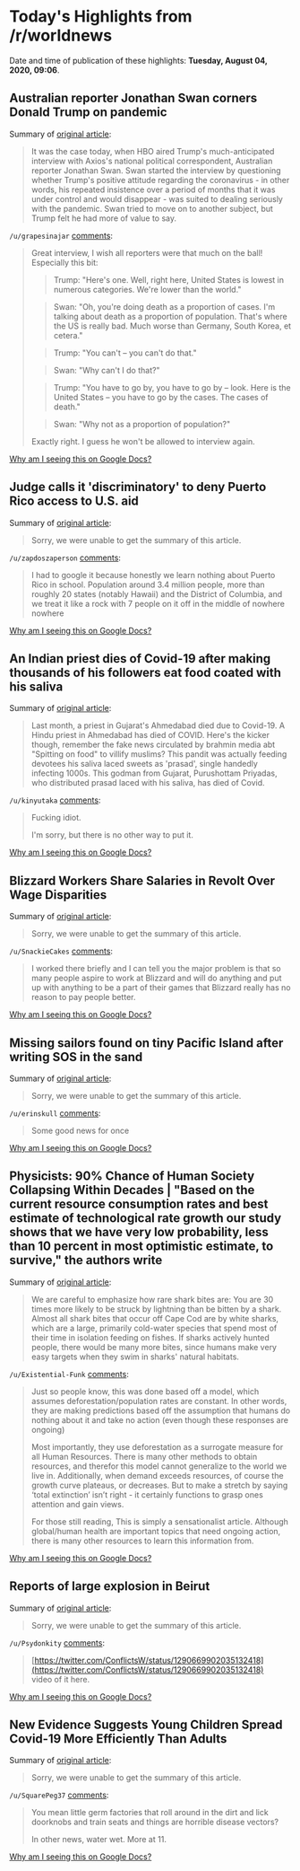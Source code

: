# Today's Highlights from /r/worldnews

Date and time of publication of these highlights: **Tuesday, August 04, 2020, 09:06**.

## Australian reporter Jonathan Swan corners Donald Trump on pandemic

Summary of [original article](https://www.nzherald.co.nz/world/news/article.cfm?c_id=2&objectid=12353763):

> It was the case today, when HBO aired Trump's much-anticipated interview with Axios's national political correspondent, Australian reporter Jonathan Swan. Swan started the interview by questioning whether Trump's positive attitude regarding the coronavirus - in other words, his repeated insistence over a period of months that it was under control and would disappear - was suited to dealing seriously with the pandemic. Swan tried to move on to another subject, but Trump felt he had more of value to say.

`/u/grapesinajar` [comments](https://www.reddit.com/r/worldnews/comments/i3ghz9/australian_reporter_jonathan_swan_corners_donald/):

> Great interview, I wish all reporters were that much on the ball! Especially this bit:
> 
> > Trump: "Here's one. Well, right here, United States is lowest in numerous categories. We're lower than the world."
> 
> > Swan: "Oh, you're doing death as a proportion of cases. I'm talking about death as a proportion of population. That's where the US is really bad. Much worse than Germany, South Korea, et cetera."
> 
> > Trump: "You can't – you can't do that."
> 
> > Swan: "Why can't I do that?"
> 
> > Trump: "You have to go by, you have to go by – look. Here is the United States – you have to go by the cases. The cases of death."
> 
> > Swan: "Why not as a proportion of population?"
> 
> Exactly right. I guess he won't be allowed to interview again.

[Why am I seeing this on Google Docs?](https://docs.google.com/document/d/1Dc6We63vOXIZsc0op-Bt4abqkYjXzOigalQqFxmvvbM/edit?usp=sharing)

## Judge calls it 'discriminatory' to deny Puerto Rico access to U.S. aid

Summary of [original article](https://www.pbs.org/newshour/politics/judge-calls-it-discriminatory-to-deny-puerto-rico-access-to-u-s-aid):

> Sorry, we were unable to get the summary of this article.

`/u/zapdoszaperson` [comments](https://www.reddit.com/r/worldnews/comments/i3ebep/judge_calls_it_discriminatory_to_deny_puerto_rico/):

> I had to google it because honestly we learn nothing about Puerto Rico in school. Population around 3.4 million people, more than roughly 20 states (notably Hawaii) and the District of Columbia, and we treat it like a rock with 7 people on it off in the middle of nowhere nowhere

[Why am I seeing this on Google Docs?](https://docs.google.com/document/d/1Dc6We63vOXIZsc0op-Bt4abqkYjXzOigalQqFxmvvbM/edit?usp=sharing)

## An Indian priest dies of Covid-19 after making thousands of his followers eat food coated with his saliva

Summary of [original article](https://www.arre.co.in/coronavirus/priest-gujarat-godman-covid-19-prasad-with-saliva/):

> Last month, a priest in Gujarat's Ahmedabad died due to Covid-19. A Hindu priest in Ahmedabad has died of COVID. Here's the kicker though, remember the fake news circulated by brahmin media abt "Spitting on food" to villify muslims? This pandit was actually feeding devotees his saliva laced sweets as 'prasad', single handedly infecting 1000s. This godman from Gujarat, Purushottam Priyadas, who distributed prasad laced with his saliva, has died of Covid.

`/u/kinyutaka` [comments](https://www.reddit.com/r/worldnews/comments/i3hq4f/an_indian_priest_dies_of_covid19_after_making/):

> Fucking idiot.
> 
> I'm sorry, but there is no other way to put it.

[Why am I seeing this on Google Docs?](https://docs.google.com/document/d/1Dc6We63vOXIZsc0op-Bt4abqkYjXzOigalQqFxmvvbM/edit?usp=sharing)

## Blizzard Workers Share Salaries in Revolt Over Wage Disparities

Summary of [original article](https://www.bloomberg.com/news/articles/2020-08-03/blizzard-workers-share-salaries-in-revolt-over-wage-disparities):

> Sorry, we were unable to get the summary of this article.

`/u/SnackieCakes` [comments](https://www.reddit.com/r/worldnews/comments/i396zk/blizzard_workers_share_salaries_in_revolt_over/):

> I worked there briefly and I can tell you the major problem is that so many people aspire to work at Blizzard and will do anything and put up with anything to be a part of their games that Blizzard really has no reason to pay people better.

[Why am I seeing this on Google Docs?](https://docs.google.com/document/d/1Dc6We63vOXIZsc0op-Bt4abqkYjXzOigalQqFxmvvbM/edit?usp=sharing)

## Missing sailors found on tiny Pacific Island after writing SOS in the sand

Summary of [original article](https://www.sbs.com.au/news/missing-sailors-found-on-tiny-pacific-island-after-writing-sos-in-the-sand):

> Sorry, we were unable to get the summary of this article.

`/u/erinskull` [comments](https://www.reddit.com/r/worldnews/comments/i36n3y/missing_sailors_found_on_tiny_pacific_island/):

> Some good news for once

[Why am I seeing this on Google Docs?](https://docs.google.com/document/d/1Dc6We63vOXIZsc0op-Bt4abqkYjXzOigalQqFxmvvbM/edit?usp=sharing)

## Physicists: 90% Chance of Human Society Collapsing Within Decades | "Based on the current resource consumption rates and best estimate of technological rate growth our study shows that we have very low probability, less than 10 percent in most optimistic estimate, to survive," the authors write

Summary of [original article](https://www.ecowatch.com/human-society-collapse-deforestation-2646869167.html?rebelltitem=2#rebelltitem2):

> <p>We are careful to emphasize how rare shark bites are: You are 30 times more likely to be struck by lightning than be bitten by a shark. Almost all shark bites that occur off Cape Cod are by white sharks, which are a large, primarily cold-water species that spend most of their time in isolation feeding on fishes. If sharks actively hunted people, there would be many more bites, since humans make very easy targets when they swim in sharks' natural habitats.

`/u/Existential-Funk` [comments](https://www.reddit.com/r/worldnews/comments/i3bsft/physicists_90_chance_of_human_society_collapsing/):

> Just so people know, this was done based off a model, which assumes deforestation/population rates are constant. In other words, they are making predictions based off the assumption that humans  do nothing about it and take no action (even though these responses are ongoing)
> 
> Most importantly, they use deforestation as a surrogate measure for all Human Resources. There is many other methods to obtain resources, and therefor this model cannot generalize to the world we live in. Additionally, when demand exceeds resources, of course the growth curve plateaus, or decreases. But to make a stretch by saying ‘total extinction’ isn’t right - it certainly functions to grasp ones attention and gain views.
> 
> For those still reading, This is simply a sensationalist article. Although global/human health are important topics that need ongoing action, there is many other resources to learn this information from.

[Why am I seeing this on Google Docs?](https://docs.google.com/document/d/1Dc6We63vOXIZsc0op-Bt4abqkYjXzOigalQqFxmvvbM/edit?usp=sharing)

## Reports of large explosion in Beirut

Summary of [original article](https://www.arabnews.com/node/1714671/middle-east):

> Sorry, we were unable to get the summary of this article.

`/u/Psydonkity` [comments](https://www.reddit.com/r/worldnews/comments/i3ldqj/reports_of_large_explosion_in_beirut/):

>  [https://twitter.com/ConflictsW/status/1290669902035132418](https://twitter.com/ConflictsW/status/1290669902035132418)   
> video of it here.

[Why am I seeing this on Google Docs?](https://docs.google.com/document/d/1Dc6We63vOXIZsc0op-Bt4abqkYjXzOigalQqFxmvvbM/edit?usp=sharing)

## New Evidence Suggests Young Children Spread Covid-19 More Efficiently Than Adults

Summary of [original article](https://www.forbes.com/sites/williamhaseltine/2020/07/31/new-evidence-suggests-young-children-spread-covid-19-more-efficiently-than-adults):

> Sorry, we were unable to get the summary of this article.

`/u/SquarePeg37` [comments](https://www.reddit.com/r/worldnews/comments/i34769/new_evidence_suggests_young_children_spread/):

> You mean little germ factories that roll around in the dirt and lick doorknobs and train seats and things are horrible disease vectors?
> 
> In other news, water wet. More at 11.

[Why am I seeing this on Google Docs?](https://docs.google.com/document/d/1Dc6We63vOXIZsc0op-Bt4abqkYjXzOigalQqFxmvvbM/edit?usp=sharing)

